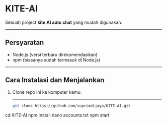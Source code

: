# KITE-AI

Sebuah project **kite AI auto chat** yang mudah digunakan.

---

## Persyaratan

- Node.js (versi terbaru direkomendasikan)
- npm (biasanya sudah termasuk di Node.js)

---

## Cara Instalasi dan Menjalankan

1. Clone repo ini ke komputer kamu:

   ---

   ```bash
   git clone https://github.com/supriadijaya/KITE-AI.git
  cd KITE-AI
  npm install
  nano accounts.txt
  npm start
